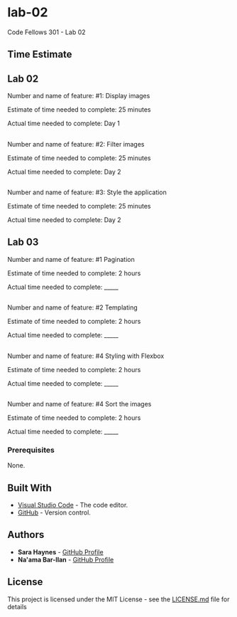 # lab-02
Code Fellows 301 - Lab 02

## Time Estimate

## Lab 02

Number and name of feature: #1: Display images

Estimate of time needed to complete: 25 minutes

Actual time needed to complete: Day 1

##

Number and name of feature: #2: Filter images

Estimate of time needed to complete: 25 minutes

Actual time needed to complete: Day 2

##

Number and name of feature: #3: Style the application

Estimate of time needed to complete: 25 minutes

Actual time needed to complete: Day 2

## Lab 03

Number and name of feature: #1 Pagination

Estimate of time needed to complete: 2 hours

Actual time needed to complete: _____

##

Number and name of feature: #2 Templating

Estimate of time needed to complete: 2 hours

Actual time needed to complete: _____

##

Number and name of feature: #4 Styling with Flexbox

Estimate of time needed to complete: 2 hours

Actual time needed to complete: _____

##

Number and name of feature: #4 Sort the images

Estimate of time needed to complete: 2 hours

Actual time needed to complete: _____

### Prerequisites

None.

## Built With

* [Visual Studio Code](https://code.visualstudio.com/) - The code editor.
* [GitHub](https://github.com/) -  Version control.

## Authors

* **Sara Haynes** - [GitHub Profile](https://github.com/SaraJHaynes)
* **Na'ama Bar-Ilan** - [GitHub Profile](https://github.com/NaamaBarIlan)

## License

This project is licensed under the MIT License - see the [LICENSE.md](LICENSE.md) file for details

